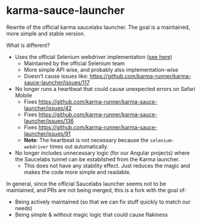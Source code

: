 # karma-sauce-launcher
Rewrite of the official karma saucelabs launcher. The goal is a maintained, more simple and stable version.

What is different?

* Uses the official Selenium webdriver implementation ([see here](https://github.com/SeleniumHQ/selenium/tree/master/javascript/node/selenium-webdriver))
  * Maintained by the official Selenium team
  * More simple API wise, and probably also implementation-wise
  * Doesn't cause issues like: https://github.com/karma-runner/karma-sauce-launcher/issues/117
* No longer runs a heartbeat that could cause unexpected errors on Safari Mobile
  * Fixes https://github.com/karma-runner/karma-sauce-launcher/issues/42
  * Fixes https://github.com/karma-runner/karma-sauce-launcher/issues/136
  * Fixes https://github.com/karma-runner/karma-sauce-launcher/issues/91
  * **Note**: The heartbeat is not necessary because the `selenium-webdriver` times out automatically.
* No longer includes unnecessary logic (for our Angular projects) where the Saucelabs tunnel can be established from the Karma launcher. 
  * This does not have any stability effect. Just reduces the magic and makes the code more simple and readable.
  
In general, since the official Saucelabs launcher seems not to be maintained, and PRs are not being merged, this is a fork with the goal of:

* Being actively maintained (so that we can fix stuff quickly to match our needs) 
* Being simple & without magic logic that could cause flakiness
